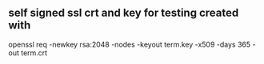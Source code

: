 ## self signed ssl crt and key for testing created with 
openssl req -newkey rsa:2048 -nodes -keyout term.key -x509 -days 365 -out term.crt
